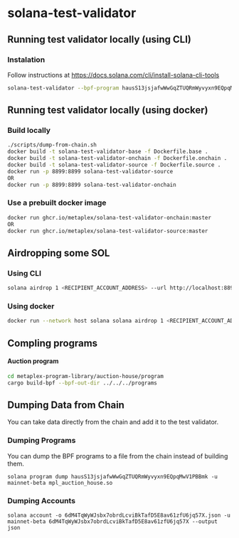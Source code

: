 # solana-test-validator

## Running test validator locally (using CLI)

### Instalation

Follow instructions at https://docs.solana.com/cli/install-solana-cli-tools

```sh
solana-test-validator --bpf-program hausS13jsjafwWwGqZTUQRmWyvyxn9EQpqMwV1PBBmk programs/mpl_auction_house.so
```

## Running test validator locally (using docker)

### Build locally

```sh
./scripts/dump-from-chain.sh
docker build -t solana-test-validator-base -f Dockerfile.base .
docker build -t solana-test-validator-onchain -f Dockerfile.onchain .
docker build -t solana-test-validator-source -f Dockerfile.source .
docker run -p 8899:8899 solana-test-validator-source
OR
docker run -p 8899:8899 solana-test-validator-onchain
```

### Use a prebuilt docker image

```sh
docker run ghcr.io/metaplex/solana-test-validator-onchain:master
OR
docker run ghcr.io/metaplex/solana-test-validator-source:master
```

## Airdropping some SOL

### Using CLI

```sh
solana airdrop 1 <RECIPIENT_ACCOUNT_ADDRESS> --url http://localhost:8899
```

### Using docker

```sh
docker run --network host solana solana airdrop 1 <RECIPIENT_ACCOUNT_ADDRESS> --url http://localhost:8899
```

## Compling programs

#### Auction program

```sh
cd metaplex-program-library/auction-house/program
cargo build-bpf --bpf-out-dir ../../../programs
```

## Dumping Data from Chain

You can take data directly from the chain and add it to the test validator.

### Dumping Programs

You can dump the BPF programs to a file from the chain instead of building them.

```
solana program dump hausS13jsjafwWwGqZTUQRmWyvyxn9EQpqMwV1PBBmk -u mainnet-beta mpl_auction_house.so
```

### Dumping Accounts

```
solana account -o 6dM4TqWyWJsbx7obrdLcviBkTafD5E8av61zfU6jq57X.json -u mainnet-beta 6dM4TqWyWJsbx7obrdLcviBkTafD5E8av61zfU6jq57X --output json
```
